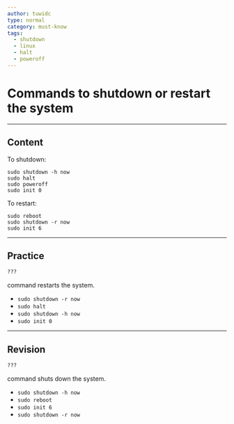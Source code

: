 ```yaml
---
author: tuwidc
type: normal
category: must-know
tags:
  - shutdown
  - linux
  - halt
  - poweroff
---
```


# Commands to shutdown or restart the system


---

## Content

To shutdown:

```plain-text
sudo shutdown -h now 
sudo halt
sudo poweroff
sudo init 0 
```

To restart:

```plain-text
sudo reboot
sudo shutdown -r now
sudo init 6
```


---

## Practice

```bash
??? 
```

command restarts the system.

- `sudo shutdown -r now`
- `sudo halt`
- `sudo shutdown -h now`
- `sudo init 0`


---

## Revision

```bash
???
```

command shuts down the system.

- `sudo shutdown -h now`
- `sudo reboot`
- `sudo init 6`
- `sudo shutdown -r now`
 
